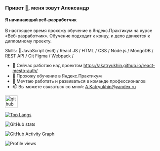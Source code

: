 ### Привет 👋, меня зовут Александр
#### Я начинающий веб-разработчик

В настоящее время прохожу обучение в Яндекс.Практикум на курсе «Веб-разработчик». Обучение подходит к концу, и дело движется к дипломному проекту.

Skills:  :rocket: JavaScript (es6) / React JS / HTML / CSS / Node.js / MongoDB / REST API / Git Figma / Webpack /  

- 🔭 Сейчас работаю над проектом https://akatryukhin.github.io/react-mesto-auth/ 
- 🌱 Прохожу обучение в Яндекс.Практикум 
- 👯 Мечтаю работать и развиваться в команде профессионалов 
- 📫 Вы можете связаться со мной: A.Katryukhin@yandex.ru 


[<img src='https://cdn.jsdelivr.net/npm/simple-icons@3.0.1/icons/github.svg' alt='github' height='40'>](https://github.com/AKatryukhin)  

[![Top Langs](https://github-readme-stats.vercel.app/api/top-langs/?username=AKatryukhin)](https://github.com/anuraghazra/github-readme-stats)

![GitHub stats](https://github-readme-stats.vercel.app/api?username=AKatryukhin&show_icons=true)  

![GitHub Activity Graph](https://activity-graph.herokuapp.com/graph?username=AKatryukhin)  

![Profile views](https://gpvc.arturio.dev/AKatryukhin)  










<!--
**AKatryukhin/AKatryukhin** is a ✨ _special_ ✨ repository because its `README.md` (this file) appears on your GitHub profile.

Here are some ideas to get you started:

- 🔭 I’m currently working on ...
- 🌱 I’m currently learning ...
- 👯 I’m looking to collaborate on ...
- 🤔 I’m looking for help with ...
- 💬 Ask me about ...
- 📫 How to reach me: ...
- 😄 Pronouns: ...
- ⚡ Fun fact: ...
-->
